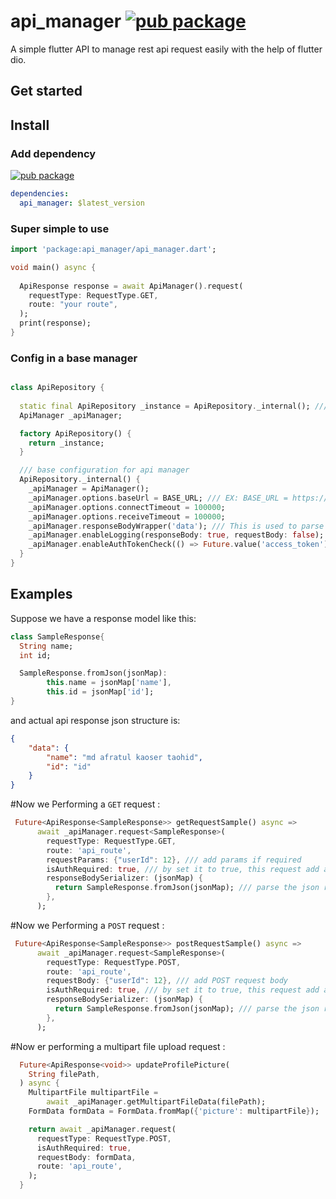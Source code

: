 # api_manager [![pub package](https://img.shields.io/pub/v/api_manager?style=social)](https://pub.dev/packages/api_manager)

A simple flutter API to manage rest api request easily with the help of flutter dio. 

## Get started

## Install

### Add dependency

[![pub package](https://img.shields.io/pub/v/api_manager?style=for-the-badge)](https://pub.dev/packages/api_manager)

```yaml
dependencies:
  api_manager: $latest_version
```

### Super simple to use

```dart
import 'package:api_manager/api_manager.dart';

void main() async {
 
  ApiResponse response = await ApiManager().request(
    requestType: RequestType.GET,
    route: "your route",
  );
  print(response);
}
```

### Config in a base manager
```dart

class ApiRepository {
  
  static final ApiRepository _instance = ApiRepository._internal(); /// singleton api repository
  ApiManager _apiManager;

  factory ApiRepository() {
    return _instance;
  }

  /// base configuration for api manager
  ApiRepository._internal() {
    _apiManager = ApiManager();
    _apiManager.options.baseUrl = BASE_URL; /// EX: BASE_URL = https://google.com/api/v1 
    _apiManager.options.connectTimeout = 100000;
    _apiManager.options.receiveTimeout = 100000;
    _apiManager.responseBodyWrapper('data'); /// This is used to parse the response without data attribute, some use case will shown below
    _apiManager.enableLogging(responseBody: true, requestBody: false); /// enable api logging EX: response, request, headers etc
    _apiManager.enableAuthTokenCheck(() => Future.value('access_token')); /// EX: JWT/PASSPORT auth token store in cache
  }
}

```

## Examples

Suppose we have a response model like this:

```dart
class SampleResponse{
  String name;
  int id;

  SampleResponse.fromJson(jsonMap): 
        this.name = jsonMap['name'],
        this.id = jsonMap['id'];
}
```
and actual api response json structure is:
```json
{
    "data": {
        "name": "md afratul kaoser taohid",
        "id": "id"
    }
}
```
#Now we Performing a `GET` request : 
```dart
 Future<ApiResponse<SampleResponse>> getRequestSample() async =>
      await _apiManager.request<SampleResponse>(
        requestType: RequestType.GET,
        route: 'api_route',
        requestParams: {"userId": 12}, /// add params if required
        isAuthRequired: true, /// by set it to true, this request add a header authorization from this method enableAuthTokenCheck();
        responseBodySerializer: (jsonMap) {
          return SampleResponse.fromJson(jsonMap); /// parse the json response into dart model class
        },
      );
```

#Now we Performing a `POST` request : 
```dart
 Future<ApiResponse<SampleResponse>> postRequestSample() async =>
      await _apiManager.request<SampleResponse>(
        requestType: RequestType.POST,
        route: 'api_route',
        requestBody: {"userId": 12}, /// add POST request body
        isAuthRequired: true, /// by set it to true, this request add a header authorization from this method enableAuthTokenCheck();
        responseBodySerializer: (jsonMap) {
          return SampleResponse.fromJson(jsonMap); /// parse the json response into dart model class
        },
      );
```

#Now er performing a multipart file upload request : 
```dart
  Future<ApiResponse<void>> updateProfilePicture(
    String filePath,
  ) async {
    MultipartFile multipartFile =
        await _apiManager.getMultipartFileData(filePath);
    FormData formData = FormData.fromMap({'picture': multipartFile});

    return await _apiManager.request(
      requestType: RequestType.POST,
      isAuthRequired: true,
      requestBody: formData,
      route: 'api_route',
    );
  }
```
